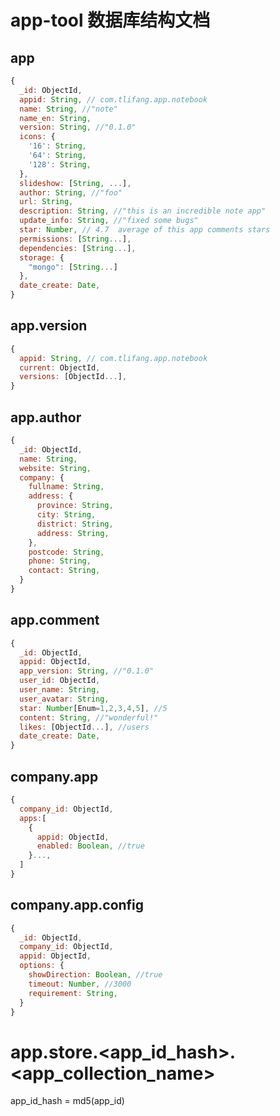 # app-tool 数据库结构文档

## app

```javascript
{
  _id: ObjectId,
  appid: String, // com.tlifang.app.notebook
  name: String, //"note"
  name_en: String,
  version: String, //"0.1.0"
  icons: {
    '16': String,
    '64': String,
    '128': String,
  },
  slideshow: [String, ...],
  author: String, //"foo"
  url: String,
  description: String, //"this is an incredible note app"
  update_info: String, //"fixed some bugs"
  star: Number, // 4.7  average of this app comments stars
  permissions: [String...],
  dependencies: [String...],
  storage: {
    "mongo": [String...]
  },
  date_create: Date,
}
```

## app.version

```javascript
{
  appid: String, // com.tlifang.app.notebook
  current: ObjectId,
  versions: [ObjectId...],
}
```

## app.author

```javascript
{
  _id: ObjectId,
  name: String,
  website: String,
  company: {
    fullname: String,
    address: {
      province: String,
      city: String,
      district: String,
      address: String,
    },
    postcode: String,
    phone: String,
    contact: String,
  }
}
```

## app.comment

```javascript
{
  _id: ObjectId,
  appid: ObjectId,
  app_version: String, //"0.1.0"
  user_id: ObjectId,
  user_name: String,
  user_avatar: String,
  star: Number[Enum=1,2,3,4,5], //5
  content: String, //"wonderful!"
  likes: [ObjectId...], //users
  date_create: Date,
}
```


## company.app

```javascript
{
  company_id: ObjectId,
  apps:[
    {
      appid: ObjectId,
      enabled: Boolean, //true
    }...,
  ]
}
```


## company.app.config

```javascript
{
  _id: ObjectId,
  company_id: ObjectId,
  appid: ObjectId,
  options: {
    showDirection: Boolean, //true
    timeout: Number, //3000
    requirement: String,        
  }
}
```

# app.store.<app_id_hash>.<app_collection_name>

app_id_hash = md5(app_id)
